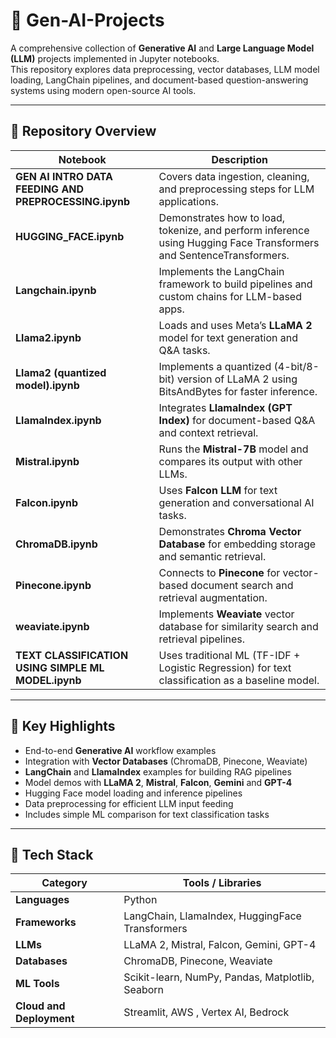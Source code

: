 # 🧠 Gen-AI-Projects

A comprehensive collection of **Generative AI** and **Large Language Model (LLM)** projects implemented in Jupyter notebooks.  
This repository explores data preprocessing, vector databases, LLM model loading, LangChain pipelines, and document-based question-answering systems using modern open-source AI tools.

---

## 📁 Repository Overview

| Notebook | Description |
|-----------|--------------|
| **GEN AI INTRO DATA FEEDING AND PREPROCESSING.ipynb** | Covers data ingestion, cleaning, and preprocessing steps for LLM applications. |
| **HUGGING_FACE.ipynb** | Demonstrates how to load, tokenize, and perform inference using Hugging Face Transformers and SentenceTransformers. |
| **Langchain.ipynb** | Implements the LangChain framework to build pipelines and custom chains for LLM-based apps. |
| **Llama2.ipynb** | Loads and uses Meta’s **LLaMA 2** model for text generation and Q&A tasks. |
| **Llama2 (quantized model).ipynb** | Implements a quantized (4-bit/8-bit) version of LLaMA 2 using BitsAndBytes for faster inference. |
| **LlamaIndex.ipynb** | Integrates **LlamaIndex (GPT Index)** for document-based Q&A and context retrieval. |
| **Mistral.ipynb** | Runs the **Mistral-7B** model and compares its output with other LLMs. |
| **Falcon.ipynb** | Uses **Falcon LLM** for text generation and conversational AI tasks. |
| **ChromaDB.ipynb** | Demonstrates **Chroma Vector Database** for embedding storage and semantic retrieval. |
| **Pinecone.ipynb** | Connects to **Pinecone** for vector-based document search and retrieval augmentation. |
| **weaviate.ipynb** | Implements **Weaviate** vector database for similarity search and retrieval pipelines. |
| **TEXT CLASSIFICATION USING SIMPLE ML MODEL.ipynb** | Uses traditional ML (TF-IDF + Logistic Regression) for text classification as a baseline model. |

---

## 🚀 Key Highlights

- End-to-end **Generative AI** workflow examples  
- Integration with **Vector Databases** (ChromaDB, Pinecone, Weaviate)  
- **LangChain** and **LlamaIndex** examples for building RAG pipelines  
- Model demos with **LLaMA 2**, **Mistral**, **Falcon**, **Gemini** and **GPT-4**
- Hugging Face model loading and inference pipelines  
- Data preprocessing for efficient LLM input feeding  
- Includes simple ML comparison for text classification tasks  

---

## 🧰 Tech Stack

| Category | Tools / Libraries |
|-----------|-------------------|
| **Languages** | Python |
| **Frameworks** | LangChain, LlamaIndex, HuggingFace Transformers |
| **LLMs** | LLaMA 2, Mistral, Falcon, Gemini, GPT-4 |
| **Databases** | ChromaDB, Pinecone, Weaviate |
| **ML Tools** | Scikit-learn, NumPy, Pandas, Matplotlib, Seaborn |
| **Cloud and Deployment** | Streamlit, AWS , Vertex AI, Bedrock |
